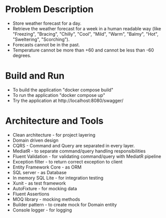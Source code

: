# Problem Description
- Store weather forecast for a day.
- Retrieve the weather forecast for a week in a human readable way (like "Freezing", "Bracing", "Chilly", "Cool", "Mild", "Warm", "Balmy", "Hot", "Sweltering", "Scorching").
- Forecasts cannot be in the past.
- Temperature cannot be more than +60 and cannot be less than -60 degrees.

# Build and Run
- To build the application "docker compose build"
- To run the application "docker compose up"
- Try the application at http://localhost:8080/swagger/

# Architecture and Tools
- Clean architecture - for project layering
- Domain driven design
- CQRS - Command and Query are separated in every layer. 
- MediatR - to separate command/query handling responsibilities
- Fluent Validation -  for validating command/query with MediatR pipeline
- Exception filter - to return correct exception to client
- Entity Framework Core - as ORM
- SQL server - as Database
- In memory SQL Lite - for integration testing
- Xunit - as test framework
- AutoFixture - for mocking data
- Fluent Assertions 
- MOQ library - mocking methods
- Builder pattern - to create mock for Domain entity
- Console logger - for logging

